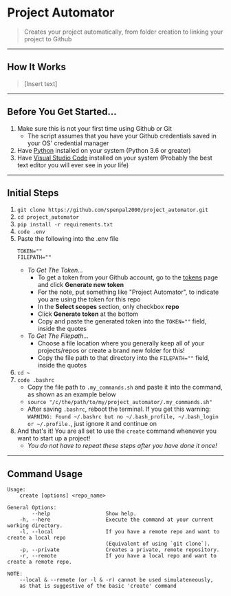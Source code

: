 # Project Automator
> Creates your project automatically, from folder creation to linking your project to Github

---
## How It Works
> [Insert text]

---
## Before You Get Started...
1. Make sure this is not your first time using Github or Git
    - The script assumes that you have your Github credentials saved in your OS' credential manager 
2. Have [Python](https://www.python.org/downloads/) installed on your system (Python 3.6 or greater)
3. Have [Visual Studio Code](https://code.visualstudio.com/download) installed on your system (Probably the best text editor you will ever see in your life)

---
## Initial Steps
1. `git clone https://github.com/spenpal2000/project_automator.git`
2. `cd project_automator`
3. `pip install -r requirements.txt`
4. `code .env`
5. Paste the following into the .env file
    ```
    TOKEN=""
    FILEPATH=""
    ```
    - *To Get The Token...*
        - To get a token from your Github account, go to the [tokens](https://github.com/settings/tokens) page and click **Generate new token**
        - For the note, put something like "Project Automator", to indicate you are using the token for this repo
        - In the **Select scopes** section, only checkbox **repo**
        - Click **Generate token** at the bottom
        - Copy and paste the generated token into the `TOKEN=""` field, inside the quotes
    - *To Get The Filepath...*
        - Choose a file location where you generally keep all of your projects/repos or create a brand new folder for this!
        - Copy the file path to that directory into the `FILEPATH=""` field, inside the quotes
6.  `cd ~`
7.  `code .bashrc`
    - Copy the file path to `.my_commands.sh` and paste it into the command, as shown as an example below
    - `source "/c/the/path/to/my/project_automator/.my_commands.sh"`
    - After saving `.bashrc`, reboot the terminal. If you get this warning: `WARNING: Found ~/.bashrc but no ~/.bash_profile, ~/.bash_login or ~/.profile.`, just ignore it and continue on
8. And that's it! You are all set to use the `create` command whenever you want to start up a project!
    - *You do not have to repeat these steps after you have done it once!*
    
---
## Command Usage
```
Usage:
    create [options] <repo_name> 

General Options:
        --help                  Show help.
    -h, --here                  Execute the command at your current working directory.
    -l, --local                 If you have a remote repo and want to create a local repo 
                                (Equivalent of using `git clone`).
    -p, --private               Creates a private, remote repository.
    -r, --remote                If you have a local repo and want to create a remote repo.

NOTE:
    --local & --remote (or -l & -r) cannot be used simulateneously, 
    as that is suggestive of the basic 'create' command
```
